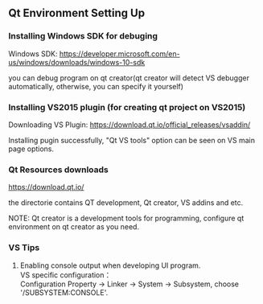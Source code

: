 ## Qt Environment Setting Up

### Installing Windows SDK for debuging
Windows SDK: https://developer.microsoft.com/en-us/windows/downloads/windows-10-sdk  

you can debug program on qt creator(qt creator will detect VS debugger automatically, otherwise, you can specify it yourself)  


### Installing VS2015 plugin (for creating qt project on VS2015)
Downloading VS Plugin: https://download.qt.io/official_releases/vsaddin/  

Installing pugin successfully, "Qt VS tools" option can be seen on VS main page options.  

### Qt Resources downloads
https://download.qt.io/  

the directorie contains QT development, Qt creator, VS addins and etc.  

NOTE: Qt creator is a development tools for programming, configure qt environment on qt creator as you need.  

### VS Tips
1. Enabling console output when developing UI program.  
VS specific configuration：  
Configuration Property -> Linker -> System -> Subsystem, choose '/SUBSYSTEM:CONSOLE'.  

